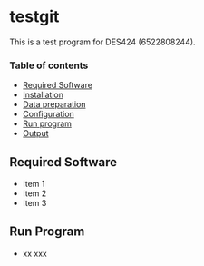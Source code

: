 # testgit

This is a test program for DES424 (6522808244).

### Table of contents

- [Required Software](#required-software)
- [Installation](#installation)
- [Data preparation](#data-preparation)
- [Configuration](#configuration)
- [Run program](#run-program)
- [Output](#output)

## Required Software

- Item 1
- Item 2
- Item 3

## Run Program

- xx xxx
